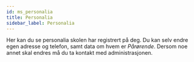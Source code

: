 ```yaml
---
id: ms_personalia
title: Personalia
sidebar_label: Personalia
---
```


Her kan du se personalia skolen har registrert på deg. Du kan selv endre egen adresse og telefon, samt data om hvem er _Pårørende_. Dersom noe annet skal endres må du ta kontakt med administrasjonen.
